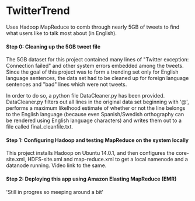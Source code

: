 # TwitterTrend
Uses Hadoop MapReduce to comb through nearly 5GB of tweets to find what users like to talk most about (in English). 

#### Step 0: Cleaning up the 5GB tweet file
The 5GB dataset for this project contained many lines of "Twitter exception: Connection failed" and other system errors embedded among the tweets. Since the goal of this project was to form a trending set only for English language sentences, the data set had to be cleaned up for foreign language sentences and "bad" lines which were not tweets. 

In order to do so, a python file DataCleaner.py has been provided. DataCleaner.py filters out all lines in the original data set beginning with '@', performs a maximum likelhood estimate of whether or not the line belongs to the English language (because even Spanish/Swedish orthography can be rendered using English language characters) and writes them out to a file called final_cleanfile.txt. 

#### Step 1: Configuring Hadoop and testing MapReduce on the system locally
This project installs Hadoop on Ubuntu 14.0.1, and then configures the core-site.xml, HDFS-site.xml and map-reduce.xml to get a local namenode and a datanode running. Video link to the same. 

#### Step 2: Deploying this app using Amazon Elasting MapReduce (EMR)
'Still in progres so meeping around a bit' 
